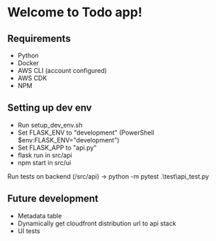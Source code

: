 # Welcome to Todo app!

## Requirements

- Python
- Docker
- AWS CLI (account configured)
- AWS CDK
- NPM

## Setting up dev env

- Run setup_dev_env.sh
- Set FLASK_ENV to "development" (PowerShell $env:FLASK_ENV="development")
- Set FLASK_APP to "api.py"
- flask run in src/api
- npm start in src/ui

Run tests on backend (/src/api) -> python -m pytest .\test\api_test.py

## Future development

- Metadata table
- Dynamically get cloudfront distribution url to api stack
- UI tests
